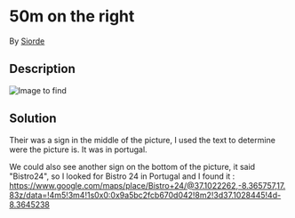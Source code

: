# 50m on the right 

By [Siorde](https://github.com/Siorde)

## Description
![Image to find](https://github.com/Nameshield-CTF/WriteUps/tree/master/ractf-2021/osint/50m-on-the-right/ressources/50m_on_the_right.jpg?raw=true)

## Solution
Their was a sign in the middle of the picture, I used the text to determine were the picture is. It was in portugal.

We could also see another sign on the bottom of the picture, it said "Bistro24", so I looked for Bistro 24 in Portugal and I found it : https://www.google.com/maps/place/Bistro+24/@37.1022262,-8.365757,17.83z/data=!4m5!3m4!1s0x0:0x9a5bc2fcb670d042!8m2!3d37.1028445!4d-8.3645238
